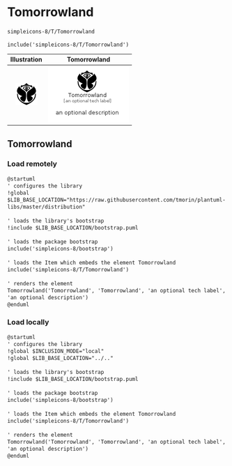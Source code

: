 # Tomorrowland


```text
simpleicons-8/T/Tomorrowland
```

```text
include('simpleicons-8/T/Tomorrowland')
```



| Illustration | Tomorrowland |
| :---: | :---: |
| ![illustration for Illustration](../../simpleicons-8/T/Tomorrowland.png) | ![illustration for Tomorrowland](../../simpleicons-8/T/Tomorrowland.Local.png) |




## Tomorrowland

### Load remotely
```plantuml
@startuml
' configures the library
!global $LIB_BASE_LOCATION="https://raw.githubusercontent.com/tmorin/plantuml-libs/master/distribution"

' loads the library's bootstrap
!include $LIB_BASE_LOCATION/bootstrap.puml

' loads the package bootstrap
include('simpleicons-8/bootstrap')

' loads the Item which embeds the element Tomorrowland
include('simpleicons-8/T/Tomorrowland')

' renders the element
Tomorrowland('Tomorrowland', 'Tomorrowland', 'an optional tech label', 'an optional description')
@enduml
```

### Load locally
```plantuml
@startuml
' configures the library
!global $INCLUSION_MODE="local"
!global $LIB_BASE_LOCATION="../.."

' loads the library's bootstrap
!include $LIB_BASE_LOCATION/bootstrap.puml

' loads the package bootstrap
include('simpleicons-8/bootstrap')

' loads the Item which embeds the element Tomorrowland
include('simpleicons-8/T/Tomorrowland')

' renders the element
Tomorrowland('Tomorrowland', 'Tomorrowland', 'an optional tech label', 'an optional description')
@enduml
```

